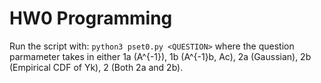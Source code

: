 # HW0 Programming
Run the script with: `python3 pset0.py <QUESTION>` where the question parmameter takes in either 1a (A^{-1}), 1b (A^{-1}b, Ac), 2a (Gaussian), 2b (Empirical CDF of Yk), 2 (Both 2a and 2b). 
